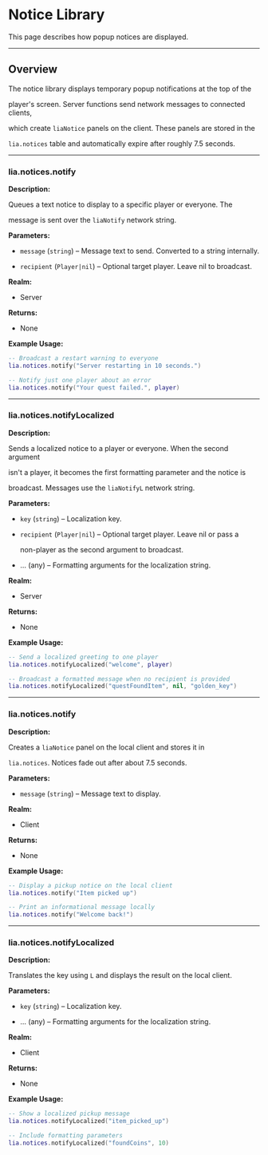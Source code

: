 # Notice Library

This page describes how popup notices are displayed.

---

## Overview

The notice library displays temporary popup notifications at the top of the

player's screen. Server functions send network messages to connected clients,

which create `liaNotice` panels on the client. These panels are stored in the

`lia.notices` table and automatically expire after roughly 7.5 seconds.

---

### lia.notices.notify

**Description:**

Queues a text notice to display to a specific player or everyone. The

message is sent over the `liaNotify` network string.

**Parameters:**

* `message` (`string`) – Message text to send. Converted to a string internally.


* `recipient` (`Player|nil`) – Optional target player. Leave nil to broadcast.


**Realm:**

* Server


**Returns:**

* None


**Example Usage:**

```lua
-- Broadcast a restart warning to everyone
lia.notices.notify("Server restarting in 10 seconds.")

-- Notify just one player about an error
lia.notices.notify("Your quest failed.", player)
```

---

### lia.notices.notifyLocalized

**Description:**

Sends a localized notice to a player or everyone. When the second argument

isn't a player, it becomes the first formatting parameter and the notice is

broadcast. Messages use the `liaNotifyL` network string.

**Parameters:**

* `key` (`string`) – Localization key.


* `recipient` (`Player|nil`) – Optional target player. Leave nil or pass a

  non-player as the second argument to broadcast.


* ... (any) – Formatting arguments for the localization string.


**Realm:**

* Server


**Returns:**

* None


**Example Usage:**

```lua
-- Send a localized greeting to one player
lia.notices.notifyLocalized("welcome", player)

-- Broadcast a formatted message when no recipient is provided
lia.notices.notifyLocalized("questFoundItem", nil, "golden_key")
```

---

### lia.notices.notify

**Description:**

Creates a `liaNotice` panel on the local client and stores it in

`lia.notices`. Notices fade out after about 7.5 seconds.

**Parameters:**

* `message` (`string`) – Message text to display.


**Realm:**

* Client


**Returns:**

* None


**Example Usage:**

```lua
-- Display a pickup notice on the local client
lia.notices.notify("Item picked up")

-- Print an informational message locally
lia.notices.notify("Welcome back!")
```

---

### lia.notices.notifyLocalized

**Description:**

Translates the key using `L` and displays the result on the local client.

**Parameters:**

* `key` (`string`) – Localization key.


* ... (any) – Formatting arguments for the localization string.


**Realm:**

* Client


**Returns:**

* None


**Example Usage:**

```lua
-- Show a localized pickup message
lia.notices.notifyLocalized("item_picked_up")

-- Include formatting parameters
lia.notices.notifyLocalized("foundCoins", 10)
```

